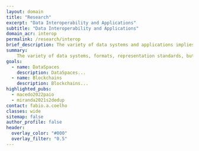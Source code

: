 ```yaml
---
layout: domain
title: "Research"
excerpt: "Data Interoperability and Applications"
subtitle: "Data Interoperability and Applications"
domain_acr: interop
permalink: /research/interop
brief_description: The variety of data systems and applications implies a plethora of data formats, standards and protocols that require common management. Interoperability at data and protocol level becomes essential for knowledge extraction, knowledge generation, usage of semantics and poliglot usability. We research and develop middleware systems that are part of wider frameworks for data sovereignthy and control as the Data Spaces.
summary: 
    The variety of data systems, formats, representation standards, but also the diverse usage of protocols, limit data exchange and the extraction of knowledge that can be swiftly applied by applications with poliglot needs. Through several applicational projects, supported by real-use cases, we research, develop and deploy methodologies, middleware systems for interoperability, namely through the use of semantic interoperability. Moreover, we aslo research and develop systems aligned with the Data Spaces for improved data sovereignhty guarantees for privacy and control on top of data.
goals:
  - name: DataSpaces
    description: DataSpaces...
  - name: Blockchains
    description: Blockchains...
highlighted_pubs:
  - macedo2022paio
  - miranda2021s2dedup
contact: fabio.a.coelho
classes: wide
sitemap: false
author_profile: false
header:
  overlay_color: "#000"
  overlay_filter: "0.5"
---
```

